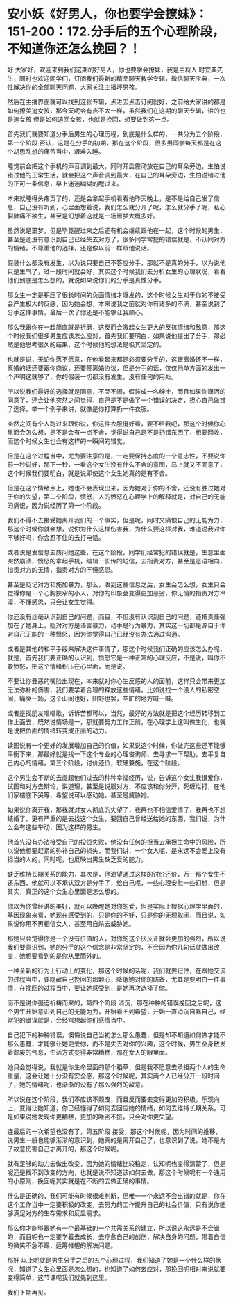 # 安小妖《好男人，你也要学会撩妹》：151-200：172.分手后的五个心理阶段，不知道你还怎么挽回？！

好 大家好，欢迎来到我们这期的好男人，你也要学会撩妹，我是主将人 时宜典先生，同时也欢迎同学们，订阅我们最新的精品聊天教学专辑，微信聊天宝典，一次性解决你的全部聊天问题，大家关注主播坏男孩。

然后在主播界面就可以找到这张专辑，点进去点击订阅就好，之前给大家讲的都是如何撩美追女孩，那今天呢会有点不太一样，虽然我们在这期的聊天专辑，讲的也是追女孩 但是如何追回女孩，也就是挽回，想要做到这一点。

首先我们就要知道分手后男生的心理历程，到底是什么样的，一共分为五个阶段，第一个阶段 否认，这是在分手的初期，那在这个阶段，很多男同学每天都是在这个胡思乱想的痛苦当中，艰难入睡。

睡觉前会把这个手机的声音调到最大，同时开启震动放在自己的耳朵旁边，生怕说错过他的正常生活，就会把这个声音调到最大，在自己的耳朵旁边，生怕说错过他的正可一条信息，早上迷迷糊糊的醒过来。

本来就睡得头疼页了的，还是会拿起手机看看他昨天晚上，是不是给自己发了信息，自己没有听到，心里面想着说，我们怎么就分开了呢，怎么就分手了呢，私心裂肺痛不欲生，甚至是幻想着这就是一场噩梦大概多好。

虽然说是噩梦，但是毕竟醒过来之后还有机会继续跟他在一起，这个时候的男生，甚至是还没有意识到自己已经失去对方了，很多同学常犯的错误就是，不认同对方的情绪，不尊重他的选择，还是像以前一样跟他说话。

假装什么都没有发生，以为说只要自己不答应分手，那就不是真的分手，以为说他只是生气了，过一段时间就会好，其实这个时候我们去分析女生的心理状况，看看他们到底是怎么想的，就说如果说你们的分手是真性分手。

那女生一定是积压了很长时间的负面情绪才爆发的，这个时候女生对于你的不接受会产生极大的反感，因为她会想，本来说我之前就对你有诸多的不满，甚至说到了分手这件事情，最后一次了你还是不能够让我顺心。

那么我跟你在一起简直就是折磨，这反而会激起女生更大的反抗情绪和敌意，那这个时候我们很多男生应该怎么应对，首先我们要明白，如果说他提出了分手，那必然是他思考很久的结果，这个时候他的想法是极其坚定的。

也就是说，无论你愿不愿意，在他看起来都是必须要分手的，这跟离婚还不一样，离婚的话还要跟你商议，还要签离婚协议，但是分手的话，仅仅他单方面的发出一个声明这就够了，你的假装一切都没有发生，没有任何的用处。

所以说我们最好的选择就是同意，不哭不闹，假装成一名绅士，而且如果你潇洒的同意了，还会让他突然之间觉得，自己是不是做了一个错误的决定，担心自己做错了选择，举一个例子来讲，就像是你打算扔一件衣服。

突然之间有个人跑过来跟你说，你这件衣服挺好看，要不给我吧，那这个时候你心里面会怎么想，是不是会有一点不舍，觉得说自己是不是扔错东西了，想要回收，而这个时候女生也会有这样的一瞬间的错觉。

但是在这个过程当中，尤为要注意的是，一定要保持态度的一个意志性，不要说你前一秒说好，那下一秒，一看这个女生没有什么不舍的意图，马上就又不同意了，这个时候我们要明白，就是说即使这个女生她真的是有不舍。

但是在这个情绪点上，她也不会表现出来，因为她对于你的不舍，还没有胜过她对于你的失望，第二个阶段，愤怒，人的愤怒在心理学上的解释就是，对自己的无能的痛恨，因为说经历了第一个阶段。

我们不得不去接受她离开我们的一个事实，但是呢，同时又痛恨自己的无能为力，那这个时候你就会想，说你为什么这样伤害我，为什么要这样对我，难道说我对你不够好吗，你会忍不住的去打电话。

或者说是发信息去质问她这些，在这个阶段，同学们经常犯的错误就是，生意里面突然崩溃，愤怒的拿起手机，编辑一长传的短信，去指责对方，甚至是恶语相向，指责对方的无情，指责对方的不懂感恩。

甚至是贬记对方和施加暴力，那么，收到这些信息之后，女生会怎么想，女生只会觉得你是一个心胸狭窄的小人，对你的印象会变得更加恶劣，你无情的指责对方冷漠，不懂感恩，只会让女生觉得。

你还没有丝毫认识到自己的问题，而且，不但没有认识到自己的问题，还把责任强加在了她身上，贬对对方是语言暴力，动手是行为暴力，其实这一切都是源自于你对自己无能的一种愤怒，因为你觉得自己已经没有办法通过沟通。

或者是其他的和平手段来解决这件事情了，那这个时候我们正确的应该怎么办呢，就是，首先我们要正确的认识到，愤怒它是一种正常的心理反应，不是说，叫你不要愤怒，把这个情绪积压在心里面，而是说。

不要让你丑恶的嘴脸出现在，本来就对你心生反感的人的面前，这样只会带来更加无法弥补的伤害，我们要学着合理的释放这些情绪，比如说找一个没人的私密空间，痛哭一场，这个山间也好，田野也罢，空旷的地方喊一喊。

或者是找朋友唱唱歌，诉诉苦都可以，当然，最好的方法就是把这个经历转移到工作上面去，既然说情场是一，那就要努力工作正前，在心理学上这叫做生化，也就是说把负面的情绪转变成正面的动力。

读图说有一个更好的发展增加自己的价值，如果说这个时候，你做完这些还不能够平衡下来，那最好就是找一下这个专业的心理咨询师，去寻求一下帮助，去平复自己内心的情绪，第三个阶段，讨价还价，软硬兼施，在这个阶段。

这个男生会不断的去提起他们过去的种种幸福经历，说，告诉这个女生我很爱你，试图和对方去辩论，讲道理，甚至是说服对方，不应该和你分开，死缠烂打，在他们家楼底下哭等，希望说可以感动她，甚至是威胁她。

如果说你离开我，那我就对女人彻底的失望了，我再也不相信爱情了，我再也不想结婚了，更有严重的是去找这个女生，要回自己曾经送给她的东西，我们说，为什么会有这些举动，因为这样的男生。

他首先没有办法接受自己的投资失败，他没有任何的担当去承担生命中的风险，所以说他想要赶紧的弥补自己的损失，而我们讲，一个女人呢，是永远不会爱上没有担当的人的，同时呢，也反映出男生缺乏爱的能力。

缺乏维持长期关系的能力，其次是，他渴望通过这样的讨价还价，万一那个女生不还东西，他就可以不承认双方是分手了，给自己呢，一些心理安慰一些幻想，但是其实，真正的这个女生心里面是怎么想的。

你以为你曾经讲的美好，就可以唤醒她对你的爱，但是实际上根据心理学里面的，基因现象来看，她现在感受到的，只是你的不好，只是你的无理取闹，而且说，如果说你用不再相信女人，甚至用自杀去威胁她。

那她只会觉得你是一个没有价值的人，对你的这个厌反正就会更加的强烈，所以说我们要意识到，她的分手的这个信念是非常坚定的，不会因为你几句话就做出改变，她想要看到的是你从里而外的。

一种全新的行为上行动上的变化，那这个时候的话呢，我们就要记住，在跟她交流的过程当中，要隐藏自己挽回的那颗心，降低她对你的防备，尤其是要明白一件事情，在挽回的过程当中，要让她感受到，是她再次选择了你。

而不是说你强迫祈祷而来的，第四个阶段 消沉，那在种种的错误挽回之后呢，这个男生开始意识到自己的无能为力，开始看不到希望，开始一直消沉自暴自己，经常犯的错误就是，会经常想起你们感情当中。

自己犯下的种种错误，懊悔说自己当初怎么那么愚蠢，但是却不知道如何做才能不那么愚蠢，才能够让她更爱你，而不是失去对你的兴趣，这个时候，男生全身散发着颓废的气息，生活方式变得非常糟糕，那在女人的眼里面。

她只会觉得说，我就是你生命里面的那个稻草，但是我不愿意去承担两个人的生命重量，这会让她十分没有安全感，那这个时候呢，其实两个人已经分开一段时间了，她的情绪呢，也渐渐的没有了那么强烈的敌意。

所以说在这个阶段，我们不应该不颓废，而且反而要去变得更加的积极，乐观向上，变得让她知道，你已经懂得了如何去回应她的情绪，如何去维持长期关系，可是如果说她发现你更糟糕，更加的唯密不振，只会对你更失望。

连最后的一次希望也没有了，第五阶段 接受，那这个时候呢，因为时间的推移，说男生一般也能够渐渐的意识到，她真的是离开自己了，也意识到了说，她不是为了故意伤害自己才离开的，那这个时候呢。

就有足够的动力去做出改变，因为她的情绪比较稳定，认知呢也变得清楚了，但是呢还是找不到改变的方向，也就是说不知道该如何去做，那这个时候呢有一个通用的小原则，挽回呢其实就是在不断的去做正确的事情。

什么是正确的，我们可能有时候很难判断，但唯一一个永远不会出错的就是，你在这个工作当中一定要积极的改变，去努力的工作提升自己的社会价值，只有说你能够满足对方的生存需求和反显需求。

那么你才能够跟她有一个最基础的一个共需关系的建立，所以说这永远是不会错的，而且呢也一定要学着去成长，去疗愈自己的创伤，解决自身的问题，带着自信的微笑不急不躁，运筹帷幄的解决问题。

那好 以上呢就是男生分手之后的五个心理过程，我们知道了她是一个什么样的状况，知道了女生心里面是怎么想的，也知道了如何去应对，那挽回呢相对来说就要变得简单，这节课呢我们就先到这里。

我们下期再见。